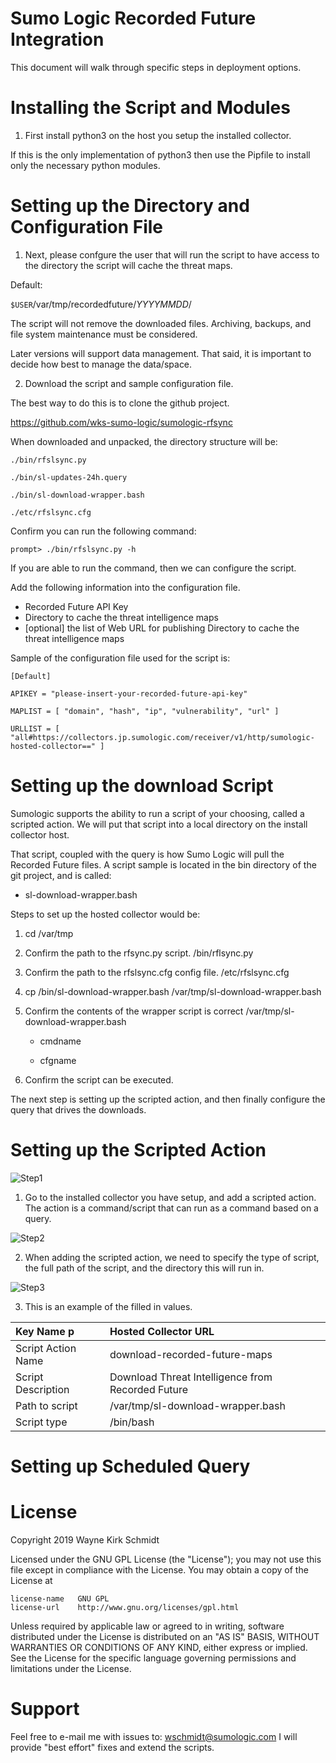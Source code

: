 Sumo Logic Recorded Future Integration
======================================

This document will walk through specific steps in deployment options.


Installing the Script and Modules
=================================

1. First install python3 on the host you setup the installed collector.

If this is the only implementation of python3 then use the Pipfile to 
install only the necessary python modules.

Setting up the Directory and Configuration File
===============================================

1. Next, please confgure the user that will run the script to have
   access to the directory the script will cache the threat maps.

Default:

`$USER`/var/tmp/recordedfuture/*YYYYMMDD*/

The script will not remove the downloaded files.
Archiving, backups, and file system maintenance must be considered.

Later versions will support data management. 
That said, it is important to decide how best to manage the data/space.

2. Download the script and sample configuration file.

The best way to do this is to clone the github project.

https://github.com/wks-sumo-logic/sumologic-rfsync

When downloaded and unpacked, the directory structure will be:

`./bin/rfslsync.py`

`./bin/sl-updates-24h.query`

`./bin/sl-download-wrapper.bash`

`./etc/rfslsync.cfg`

Confirm you can run the following command:

`prompt> ./bin/rfslsync.py -h`

If you are able to run the command, then we can configure the script.

Add the following information into the configuration file.

* Recorded Future API Key
* Directory to cache the threat intelligence maps
* [optional] the list of Web URL for publishing Directory to cache the threat intelligence maps

Sample of the configuration file used for the script is:

`[Default]`

`APIKEY = "please-insert-your-recorded-future-api-key"`

`MAPLIST = [ "domain", "hash", "ip", "vulnerability", "url" ]`

`URLLIST = [ "all#https://collectors.jp.sumologic.com/receiver/v1/http/sumologic-hosted-collector==" ]`

Setting up the download Script
==============================

Sumologic supports the ability to run a script of your choosing, called a scripted action.
We will put that script into a local directory on the install collector host.

That script, coupled with the query is how Sumo Logic will pull the Recorded Future files.
A script sample is located in the bin directory of the git project, and is called:

* sl-download-wrapper.bash

Steps to set up the hosted collector would be:

1) cd /var/tmp

2) Confirm the path to the rfsync.py script. <git-repository-dir>/bin/rflsync.py

3) Confirm the path to the rfslsync.cfg config file. <git-repository-dir>/etc/rfslsync.cfg

4) cp <git-repository-dir>/bin/sl-download-wrapper.bash /var/tmp/sl-download-wrapper.bash

5) Confirm the contents of the wrapper script is correct /var/tmp/sl-download-wrapper.bash

   * cmdname

   * cfgname

6) Confirm the script can be executed.

The next step is setting up the scripted action, and then finally configure 
the query that drives the downloads.

Setting up the Scripted Action
==============================

![Step1](https://github.com/wks-sumo-logic/sumologic-rfsync/blob/master/doc/03_integration/steps/sl.step1.png "Navigate to the Installed Collector")

1) Go to the installed collector you have setup, and add a scripted action.
   The action is a command/script that can run as a command based on a query.

![Step2](https://github.com/wks-sumo-logic/sumologic-rfsync/blob/master/doc/03_integration/steps/sl.step2.png "Click on Add Scripted Action")

2) When adding the scripted action, we need to specify the type of script,
   the full path of the script, and the directory this will run in.

![Step3](https://github.com/wks-sumo-logic/sumologic-rfsync/blob/master/doc/03_integration/steps/sl.step3.png "Fill in Values")

3) This is an example of the filled in values. 

| Key Name p          | Hosted Collector URL                                  |
|:------------------- |:------------------------------------------------------|
| Script Action Name | download-recorded-future-maps |
| Script Description | Download Threat Intelligence from Recorded Future |
| Path to script | /var/tmp/sl-download-wrapper.bash |
| Script type | /bin/bash |

Setting up Scheduled Query
==========================

License
=======

Copyright 2019 Wayne Kirk Schmidt

Licensed under the GNU GPL License (the "License");
you may not use this file except in compliance with the License.
You may obtain a copy of the License at

    license-name   GNU GPL
    license-url    http://www.gnu.org/licenses/gpl.html

Unless required by applicable law or agreed to in writing, software
distributed under the License is distributed on an "AS IS" BASIS,
WITHOUT WARRANTIES OR CONDITIONS OF ANY KIND, either express or implied.
See the License for the specific language governing permissions and
limitations under the License.

Support
=======

Feel free to e-mail me with issues to: wschmidt@sumologic.com
I will provide "best effort" fixes and extend the scripts.
